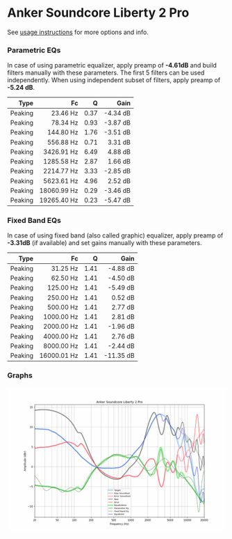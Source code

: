 # Anker Soundcore Liberty 2 Pro
See [usage instructions](https://github.com/jaakkopasanen/AutoEq#usage) for more options and info.

### Parametric EQs
In case of using parametric equalizer, apply preamp of **-4.61dB** and build filters manually
with these parameters. The first 5 filters can be used independently.
When using independent subset of filters, apply preamp of **-5.24 dB**.

| Type    | Fc          |    Q | Gain     |
|--------:|------------:|-----:|---------:|
| Peaking | 23.46 Hz    | 0.37 | -4.34 dB |
| Peaking | 78.34 Hz    | 0.93 | -3.87 dB |
| Peaking | 144.80 Hz   | 1.76 | -3.51 dB |
| Peaking | 556.88 Hz   | 0.71 | 3.31 dB  |
| Peaking | 3426.91 Hz  | 6.49 | 4.88 dB  |
| Peaking | 1285.58 Hz  | 2.87 | 1.66 dB  |
| Peaking | 2214.77 Hz  | 3.33 | -2.85 dB |
| Peaking | 5623.61 Hz  | 4.96 | 2.52 dB  |
| Peaking | 18060.99 Hz | 0.29 | -3.46 dB |
| Peaking | 19265.40 Hz | 0.23 | -5.47 dB |

### Fixed Band EQs
In case of using fixed band (also called graphic) equalizer, apply preamp of **-3.31dB**
(if available) and set gains manually with these parameters.

| Type    | Fc          |    Q | Gain      |
|--------:|------------:|-----:|----------:|
| Peaking | 31.25 Hz    | 1.41 | -4.88 dB  |
| Peaking | 62.50 Hz    | 1.41 | -4.50 dB  |
| Peaking | 125.00 Hz   | 1.41 | -5.49 dB  |
| Peaking | 250.00 Hz   | 1.41 | 0.52 dB   |
| Peaking | 500.00 Hz   | 1.41 | 2.77 dB   |
| Peaking | 1000.00 Hz  | 1.41 | 2.81 dB   |
| Peaking | 2000.00 Hz  | 1.41 | -1.96 dB  |
| Peaking | 4000.00 Hz  | 1.41 | 2.76 dB   |
| Peaking | 8000.00 Hz  | 1.41 | -2.44 dB  |
| Peaking | 16000.01 Hz | 1.41 | -11.35 dB |

### Graphs
![](./Anker%20Soundcore%20Liberty%202%20Pro.png)
